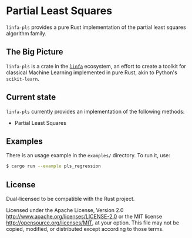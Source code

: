 # Partial Least Squares

`linfa-pls` provides a pure Rust implementation of the partial least squares algorithm family.

## The Big Picture

`linfa-pls` is a crate in the [`linfa`](https://crates.io/crates/linfa) ecosystem, an effort to create a toolkit for classical Machine Learning implemented in pure Rust, akin to Python's `scikit-learn`.

## Current state

`linfa-pls` currently provides an implementation of the following methods: 

 - Partial Least Squares

## Examples

There is an usage example in the `examples/` directory. To run it, use:

```bash
$ cargo run --example pls_regression
```

## License
Dual-licensed to be compatible with the Rust project.

Licensed under the Apache License, Version 2.0 <http://www.apache.org/licenses/LICENSE-2.0> or the MIT license <http://opensource.org/licenses/MIT>, at your option. This file may not be copied, modified, or distributed except according to those terms.

